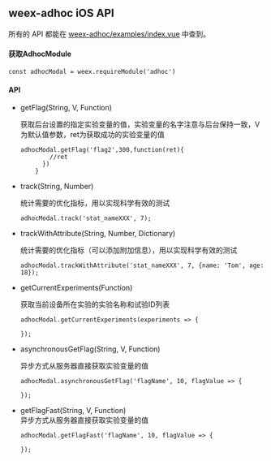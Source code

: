 ## weex-adhoc iOS API


所有的 API 都能在 [weex-adhoc/examples/index.vue](../examples/index.vue) 中查到。

#### 获取AdhocModule
```
const adhocModal = weex.requireModule('adhoc')
```
#### API

- <V> getFlag(String, V, Function)

  获取后台设置的指定实验变量的值，实验变量的名字注意与后台保持一致，V为默认值参数，ret为获取成功的实验变量的值
  
  ```
  adhocModal.getFlag('flag2',300,function(ret){
          //ret 
        })
      }
  ```
  
- track(String, Number)
  
  统计需要的优化指标，用以实现科学有效的测试
  
  ```
  adhocModal.track('stat_nameXXX', 7);
  ```
  
- trackWithAttribute(String, Number, Dictionary)

  统计需要的优化指标（可以添加附加信息），用以实现科学有效的测试 

  ```
  adhocModal.trackWithAttribute('stat_nameXXX', 7, {name: 'Tom', age: 18});
  ```
 
- getCurrentExperiments(Function)

  获取当前设备所在实验的实验名称和试验ID列表
  
  ```
  adhocModal.getCurrentExperiments(experiments => {
  
  });
  ```
- <V> asynchronousGetFlag(String, V, Function)

  异步方式从服务器直接获取实验变量的值
  
  ```
  adhocModal.asynchronousGetFlag('flagName', 10, flagValue => {
  
  });
  ```
 - <V> getFlagFast(String, V, Function)  
      异步方式从服务器直接获取实验变量的值

      ```
      adhocModal.getFlagFast('flagName', 10, flagValue => {

      });
      ```
  